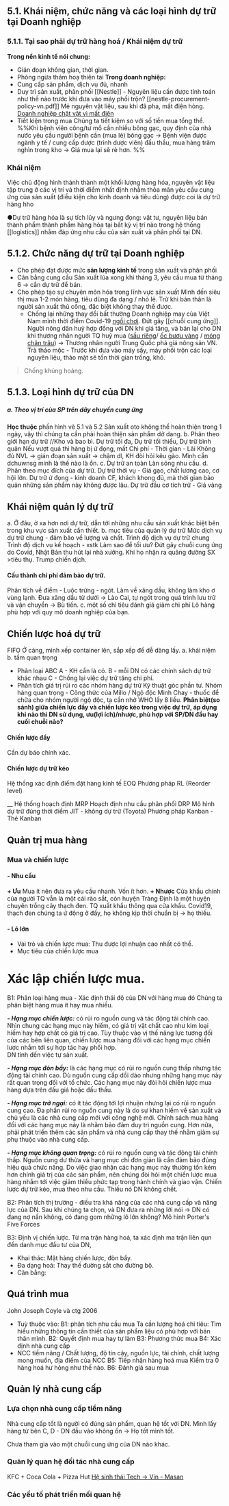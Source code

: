 ## 5.1. Khái niệm, chức năng và các loại hình dự trữ tại Doanh nghiệp
### 5.1.1. Tại sao phải dự trữ hàng hoá / Khái niệm dự trữ
**Trong nền kinh tế nói chung:** 
- Gián đoạn không gian, thời gian.
- Phòng ngừa thảm hoạ thiên tai
**Trong doanh nghiệp:**
- Cung cấp sản phẩm, dịch vụ đủ, nhanh 
- Duy trì sản xuất, phân phối 
[[Nestle]] - Nguyên liệu cần được tính toán như thế nào trước khi đưa vào máy phối trộn? [[nestle-procurement-policy-vn.pdf]] 
Mẻ nguyên vật liệu, sau khi đã pha, mất điện hỏng. [Doanh nghiệp chật vật vì mất điện](https://zingnews.vn/doanh-nghiep-chat-vat-vi-mat-dien-post1437480.html)
- Tiết kiện trong mua
  Chúng ta tiết kiệm so với số tiền mua tổng thể.
%%Khi bệnh viên công/tư mổ cần nhiều bông gạc, quy định của nhà nước yêu cầu người bệnh cần (mua lẻ) bông gạc -> Bệnh viện được ngành y tế / cung cấp dược (trình dược viên) đấu thầu, mua hàng trăm nghìn trong kho -> Giá mua lại sẽ rẻ hơn. %%
### Khái niệm
Việc chủ động hình thành thành một khối lượng hàng hóa, nguyên vật liệu tập trung ở các vị trí và thời điểm nhất định nhằm thỏa mãn yêu cầu cung ứng của sản xuất (điều kiện cho kinh doanh và tiêu dùng) được coi là dự trữ hàng hho

●Dự trữ hàng hóa là sự tích lũy và ngưng đọng:
	vật tư, nguyên liệu
	bán thành phẩm
	thành phẩm
	hàng hóa
tại bất kỳ vị trí nào trong hệ thống [[logistics]] nhằm đáp ứng nhu cầu của sản xuất và phân phối tại DN. 
## 5.1.2. Chức năng dự trữ tại Doanh nghiệp
- Cho phép đạt được mức **sản lượng kinh tế** trong sản xuất và phân phối
- Cân bằng cung cầu
	Sản xuất lúa xong khi tháng 3, yêu cầu mua từ tháng 6 -> cần dự trữ để bán.
- Cho phép tạo sự chuyên môn hóa trong lĩnh vực sản xuất 
  Mình đến siêu thị mua 1-2 món hàng, tiêu dùng đa dạng / nhỏ lẻ. Trừ khi bản thân là người sản xuất thủ công, đặc biệt không thay thế được.
  - Chống lại những thay đổi bất thường
    Doanh nghiệp may của Việt Nam mình thời điểm Covid-19 [ngồi chơi](https://tapchicongthuong.vn/bai-viet/tac-dong-cua-dai-dich-covid-19-toi-cac-doanh-nghiep-det-may-tai-viet-nam-va-giai-phap-100345.htm). Đứt gãy [[chuỗi cung ứng]]. 
	Người nông dân huỷ hợp đồng với DN khi giá tăng, và bán lại cho DN khi thương nhân người TQ huỷ mua ([sầu riêng](https://thesaigontimes.vn/gia-sau-rieng-giam-lien-tuc-la-do-trung-quoc-co-nguon-cung-moi/)/ [ốc bươu vàng](https://vietnamnet.vn/thuong-lai-trung-quoc-mua-oc-buou-vang-de-lam-gi-147730.html) / [móng chân trâu](https://vnexpress.net/chieu-thu-mua-nong-san-la-cua-thuong-lai-trung-quoc-2958099.html)) -> Thương nhân người Trung Quốc phá giá nông sản VN.
    Trà thảo mộc - Trước khi đưa vào máy sấy, máy phối trộn các loại nguyên liệu, thảo mật sẽ tốn thời gian trồng, khô.
> Chống khủng hoảng.
## 5.1.3. Loại hình dự trữ của DN
##### a. Theo vị trí của SP trên dây chuyền cung ứng 
**Học thuộc** phần hình vẽ 5.1 và 5.2
Sản xuất oto không thể hoàn thiện trong 1 ngày, vậy thì chúng ta cần phải hoàn thiện sản phẩm dở dang.
b. Phân theo giới hạn dự trữ
//Kho và bao bì.
Dự trữ tối đa,
Dụ trữ tối thiểu,
Dự trữ bình quân
Nếu vượt quá thì hàng bị ứ đọng, mất Chi phí - Thời gian - Lãi
Không đủ NVL -> gián đoạn sản xuất -> chậm dl, KH đòi hỏi kêu gào. Mình cần dchuwnsg minh là thế nào là ổn.
c. Dự trữ an toàn
Làn sóng nhu cầu.
d. Phân theo mục đích của dự trữ.
Dự trữ thời vụ - Giá gạo, chất lương cao, cơ hội lớn.
Dự trữ ứ đọng - kinh doanh CF, khách khong đủ, mà thời gian bảo quản những sản phẩm này không được lâu.
Dự trữ đầu cơ tích trữ - Giá vàng 
## Khái niệm quản lý dự trữ
a. 
Ở đâu, ở xa hơn nơi dự trữ, dẫn tới những nhu cầu sản xuất khác biệt bên trong khu vực sản xuất cần thiết.
b. mục tiêu của quản lý dự trữ
	Mức dịch vụ dự trữ chung - đảm bảo về lượng và chất.
	Trình độ dịch vụ dự trữ chung 
	Trình độ dịch vụ kế hoạch - xstk
Làm sao để tối ưu? Đứt gãy chuỗi cung ứng do Covid, Nhật Bản thu hút lại nhà xưởng. Khi họ nhận ra quãng đường SX >tiêu thụ. Trump chiến dịch.
#### Cấu thành chi phí đảm bảo dự trữ.
Phân tích về điểm - Luộc trứng - ngót. Làm về xăng dầu, không làm kho ơ vùng lạnh. Đưa xăng dầu từ dưới -> Lào Cai, tự ngót trong quá trình lưu trữ và vận chuyển -> Bù tiền.
c. một số chỉ tiêu đánh giá giảm chi phí
Lô hàng phù hợp với quy mô doanh nghiệp của bạn.
## Chiến lược hoá dự trữ
FIFO Ở cảng, mình xếp container lên, sắp xếp để dễ dàng lấy.
a. khái niệm
b. tầm quan trọng
- Phân loại ABC 
  A - KH cần là có.
  B - mỗi DN có các chính sách dự trữ khác nhau
  C - Chống lại việc dự trữ tăng chi phí.
- Phân tích giá trị rủi ro các nhóm hàng dự trữ
Kỹ thuật góc phần tư.
Nhóm hàng quan trọng - Công thức của Millo / Ngộ độc Minh Chay - thuốc để chữa cho nhóm người ngộ độc, ta cần nhờ WHO lấy 8 liều.
**Phân biệt(so sánh) giữa chiến lực đẩy và chiến lược kéo trong việc dự trữ, áp dụng khi nào thì DN sử dụng, ưu(lợi ích)/nhược, phù hợp với SP/DN đầu hay cuối chuỗi nào?**
#### Chiến lược đẩy
Cần dự báo chính xác.
#### Chiến lược dự trữ kéo
Hệ thống xác định điểm đặt hàng kinh tế EOQ 
Phương pháp RL (Reorder level)

__
Hệ thống hoạch định MRP
Hoạch định nhu cầu phân phối DRP
Mô hình dự trữ đúng thời điểm JIT - không dự trữ (Toyota)
Phương pháp Kanban - Thẻ Kanban 
## Quản trị mua hàng 
### Mua và chiến lược
#### - Nhu cầu 
**+ Ưu**
Mua ít nên đưa ra yêu cầu nhanh. Vốn ít hơn.
**+ Nhược**
Cửa khẩu chính của người TQ vẫn là một cái rào sắt, còn huyện Tràng Định là một huyện chuyên trồng cây thạch đen. TQ xuất khẩu thông qua cửa khẩu. Covid19, thạch đen chúng ta ứ động ở đấy, họ không kịp thời chuẩn bị -> họ thiếu.

#### - Lô lớn
- Vai trò và chiến lược mua:
  Thu được lợi nhuận cao nhất có thể.
- Mục tiêu của chiến lược mua
# Xác lập chiến lược mua.
B1: Phân loại hàng mua - Xác định thái độ của DN với hàng mua đó
Chúng ta phân biệt hàng mua ít hay mua nhiều.

**_- Hạng mục chiến lược:_** có rủi ro nguồn cung và tác động tài chính cao. Nhìn chung các hạng mục này hiếm, có giá trị vật chất cao như kim loại hiếm hay hợp chất có giá trị cao. Tùy thuộc vào vị thế năng lực tương đối của các bên liên quan, chiến lược mua hàng đối với các hạng mục chiến lược nhắm tới sự hợp tác hay phối hợp.  
DN tính đến việc tự sản xuất.

**_- Hạng mục đòn bẩy:_** là các hạng mục có rủi ro nguồn cung thấp nhưng tác động tài chính cao. Dù nguồn cung cấp dồi dào nhưng những hạng mục này rất quan trọng đối với tổ chức. Các hạng mục này đòi hỏi chiến lược mua hàng dựa trên đấu giá hoặc đấu thầu.

**_- Hạng mục trở ngại:_** có ít tác động tới lợi nhuận nhưng lại có rủi ro nguồn cung cao. Đa phần rủi ro nguồn cung này là do sự khan hiếm về sản xuất và chủ yếu là các nhà cung cấp mới với công nghệ mới. Chính sách mua hàng đối với các hạng mục này là nhằm bảo đảm duy trì nguồn cung. Hơn nữa, phải phát triển thêm các sản phẩm và nhà cung cấp thay thế nhằm giảm sự phụ thuộc vào nhà cung cấp.

**_- Hạng mục không quan trọng:_** có rủi ro nguồn cung và tác động tài chính thấp. Nguồn cung dư thừa và hạng mục chỉ đơn giản là cần đảm bảo đúng hiệu quả chức năng. Do việc giao nhận các hạng mục này thường tốn kém hơn chính giá trị của các sản phẩm, nên chúng đòi hỏi một chiến lược mua hàng nhắm tới việc giảm thiểu phức tạp trong hành chính và giao vận.
Chiến lược dự trữ kéo, mua theo nhu cầu. Thiếu nó DN không chết.

B2: Phân tích thị trường - điều tra khả năng của các nhà cung cấp và năng lực của DN.
Sau khi chúng ta chọn, và DN đưa ra những lời nói -> DN có đang nợ nần không, có đang gom những lô lớn không?
Mô hình Porter's Five Forces

B3: Định vị chiến lược.
Từ ma trận hàng hoá, ta xác định ma trận liên qun đến danh mục đầu tư của DN,

- Khai thác: Mặt hàng chiến lược, đòn bẩy.
- Đa dạng hoá: Thay thế đường sắt cho đường bộ.
- Cân bằng: 

## Quá trình mua
John Joseph Coyle và ctg 2006
- Tuỳ thuộc vào:
B1: phân tích nhu cầu mua
Ta cần lượng hoá chỉ tiêu: Tìm hiểu những thông tin cần thiết của sản phẩm liệu có phù hợp với bản thân mình.
B2: Quyết định mua hay tự làm
B3: Phương thức mua
B4: Xác định nhà cung cấp
- NCC tiềm năng / Chất lượng, độ tin cậy, nguồn lực, tài chính, chất lượng mong muốn, địa điểm của NCC
B5: Tiếp nhận hàng hoá mua
Kiểm tra 0 hàng hoá hư hỏng như thế nào.
B6: Đánh giá sau mua
## Quản lý nhà cung cấp
### Lựa chọn nhà cung cấp tiềm năng
Nhà cung cấp tốt là người có đúng sản phẩm, quan hệ tốt với DN.
Mình lấy hàng từ bên C, D - DN đầu vào không ổn -> Họ tốt mình tốt.

Chưa tham gia vào một chuỗi cung ứng của DN nào khác.
### Quản lý quan hệ đối tác nhà cung cấp
KFC + Coca Cola + Pizza Hut
[Hệ sinh thái Tech -> Vin - Masan](https://cafef.vn/kham-pha-he-sinh-thai-nhieu-cong-ty-ty-do-nhat-cua-2-ty-phu-lap-nghiep-tu-dong-au-tu-thuc-pham-khoang-san-den-ngan-hang-dia-oc-cong-nghe-2022092910235145.chn#:~:text=Hòa%2C%20Phúc%20Long…-,Với%20hàng%20loạt%20doanh%20nghiệp%20quy%20mô%20lớn%2C%20Masan%20–%20Techcombank,đạt%205%2C3%20tỷ%20USD.)


### Các yếu tố phát triển mối quan hệ

